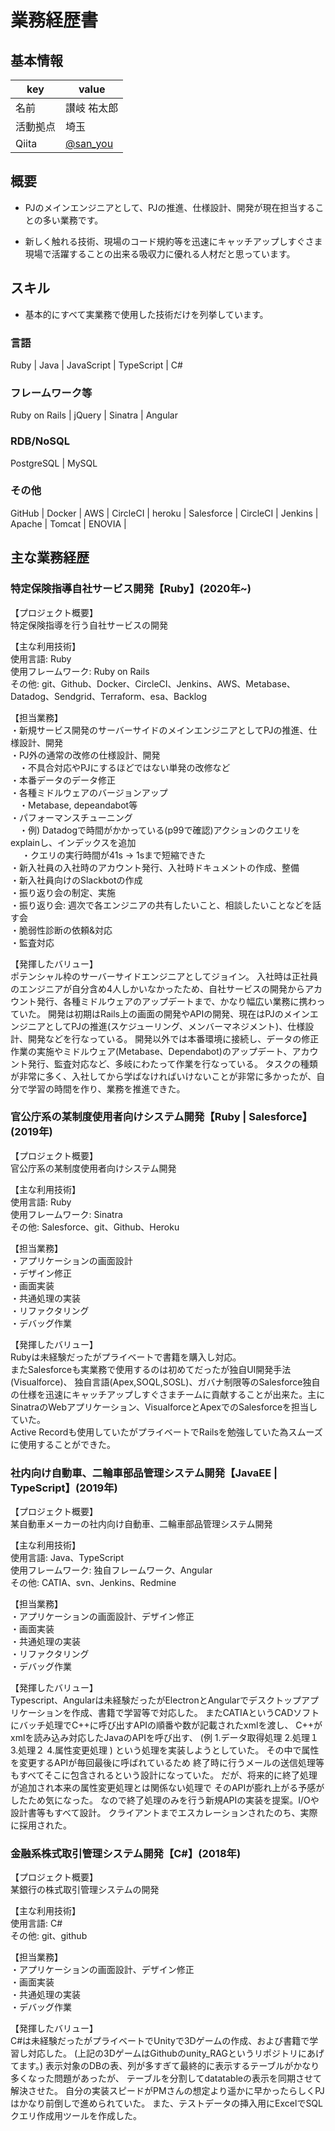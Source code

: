 # 業務経歴書

## 基本情報

|key|value|
|----|----|
|名前|讃岐 祐太郎|
|活動拠点|埼玉|
|Qiita|[@san_you](https://qiita.com/san_you)|

## 概要

- PJのメインエンジニアとして、PJの推進、仕様設計、開発が現在担当することの多い業務です。

- 新しく触れる技術、現場のコード規約等を迅速にキャッチアップしすぐさま現場で活躍することの出来る吸収力に優れる人材だと思っています。

## スキル

- 基本的にすべて実業務で使用した技術だけを列挙しています。

### 言語

Ruby | Java | JavaScript | TypeScript | C#

### フレームワーク等

Ruby on Rails | jQuery | Sinatra | Angular

### RDB/NoSQL

PostgreSQL | MySQL 

### その他

GitHub | Docker | AWS | CircleCI | heroku | Salesforce | CircleCI |  Jenkins | Apache | Tomcat | ENOVIA | 

## 主な業務経歴
### 特定保険指導自社サービス開発【Ruby】(2020年~)

【プロジェクト概要】<br>
特定保険指導を行う自社サービスの開発<br>

【主な利用技術】<br>
使用言語: Ruby<br>
使用フレームワーク: Ruby on Rails<br>
その他: git、Github、Docker、CircleCI、Jenkins、AWS、Metabase、Datadog、Sendgrid、Terraform、esa、Backlog<br>

【担当業務】<br>
・新規サービス開発のサーバーサイドのメインエンジニアとしてPJの推進、仕様設計、開発<br>
・PJ外の通常の改修の仕様設計、開発<br>
　・不具合対応やPJにするほどではない単発の改修など<br>
・本番データのデータ修正<br>
・各種ミドルウェアのバージョンアップ<br>
　・Metabase, depeandabot等<br>
・パフォーマンスチューニング<br>
　・例) Datadogで時間がかかっている(p99で確認)アクションのクエリをexplainし、インデックスを追加<br>
　  ・クエリの実行時間が41s → 1sまで短縮できた<br>
・新入社員の入社時のアカウント発行、入社時ドキュメントの作成、整備<br>
・新入社員向けのSlackbotの作成<br>
・振り返り会の制定、実施<br>
    ・振り返り会: 週次で各エンジニアの共有したいこと、相談したいことなどを話す会<br>
・脆弱性診断の依頼&対応<br>
・監査対応<br>

【発揮したバリュー】<br>
ポテンシャル枠のサーバーサイドエンジニアとしてジョイン。
入社時は正社員のエンジニアが自分含め4人しかいなかったため、自社サービスの開発からアカウント発行、各種ミドルウェアのアップデートまで、かなり幅広い業務に携わっていた。
開発は初期はRails上の画面の開発やAPIの開発、現在はPJのメインエンジニアとしてPJの推進(スケジューリング、メンバーマネジメント)、仕様設計、開発などを行なっている。
開発以外では本番環境に接続し、データの修正作業の実施やミドルウェア(Metabase、Dependabot)のアップデート、アカウント発行、監査対応など、多岐にわたって作業を行なっている。
タスクの種類が非常に多く、入社してから学ばなければいけないことが非常に多かったが、自分で学習の時間を作り、業務を推進できた。

### 官公庁系の某制度使用者向けシステム開発【Ruby | Salesforce】(2019年)

【プロジェクト概要】<br>
官公庁系の某制度使用者向けシステム開発

【主な利用技術】<br>
使用言語: Ruby<br>
使用フレームワーク: Sinatra<br>
その他: Salesforce、git、Github、Heroku<br>

【担当業務】<br>
・アプリケーションの画面設計<br>
・デザイン修正<br>
・画面実装<br>
・共通処理の実装<br>
・リファクタリング<br>
・デバッグ作業<br>

【発揮したバリュー】<br>
Rubyは未経験だったがプライベートで書籍を購入し対応。<br>
またSalesforceも実業務で使用するのは初めてだったが独自UI開発手法(Visualforce)、
独自言語(Apex,SOQL,SOSL)、ガバナ制限等のSalesforce独自の仕様を迅速にキャッチアップしすぐさまチームに貢献することが出来た。主にSinatraのWebアプリケーション、VisualforceとApexでのSalesforceを担当していた。
<br>
Active Recordも使用していたがプライベートでRailsを勉強していた為スムーズに使用することができた。<br>

### 社内向け自動車、二輪車部品管理システム開発【JavaEE | TypeScript】(2019年)

【プロジェクト概要】<br>
某自動車メーカーの社内向け自動車、二輪車部品管理システム開発<br>

【主な利用技術】<br>
使用言語: Java、TypeScript<br>
使用フレームワーク: 独自フレームワーク、Angular<br>
その他: CATIA、svn、Jenkins、Redmine<br>

【担当業務】<br>
・アプリケーションの画面設計、デザイン修正<br>
・画面実装<br>
・共通処理の実装<br>
・リファクタリング<br>
・デバッグ作業<br>

【発揮したバリュー】<br>
Typescript、Angularは未経験だったがElectronとAngularでデスクトップアプリケーションを作成、書籍で学習等で対応した。
またCATIAというCADソフトにバッチ処理でC++に呼び出すAPIの順番や数が記載されたxmlを渡し、
C++がxmlを読み込み対応したJavaのAPIを呼び出す、
(例
    1.データ取得処理
    2.処理１
    3.処理２
    4.属性変更処理
)
という処理を実装しようとしていた。
その中で属性を変更するAPIが毎回最後に呼ばれているため
終了時に行うメールの送信処理等もすべてそこに包含されるという設計になっていた。
だが、将来的に終了処理が追加され本来の属性変更処理とは関係ない処理で
そのAPIが膨れ上がる予感がしたため気になった。
なので終了処理のみを行う新規APIの実装を提案。I/Oや設計書等もすべて設計。
クライアントまでエスカレーションされたのち、実際に採用された。

### 金融系株式取引管理システム開発【C#】(2018年)

【プロジェクト概要】<br>
某銀行の株式取引管理システムの開発<br>

【主な利用技術】<br>
使用言語: C#<br>
その他: git、github<br>

【担当業務】<br>
・アプリケーションの画面設計、デザイン修正<br>
・画面実装<br>
・共通処理の実装<br>
・デバッグ作業<br>

【発揮したバリュー】<br>
C#は未経験だったがプライベートでUnityで3Dゲームの作成、および書籍で学習し対応した。
(上記の3DゲームはGithubのunity_RAGというリポジトリにあげてます。)
表示対象のDBの表、列が多すぎて最終的に表示するテーブルがかなり多くなった問題があったが、
テーブルを分割してdatatableの表示を同期させて解決させた。
自分の実装スピードがPMさんの想定より遥かに早かったらしくPJはかなり前倒しで進められていた。
また、テストデータの挿入用にExcelでSQLクエリ作成用ツールを作成した。
